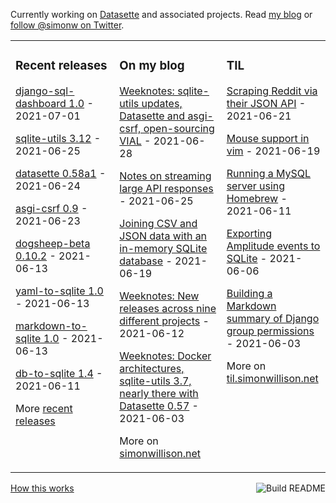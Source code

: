 Currently working on [Datasette](https://datasette.io/) and associated projects. Read [my blog](https://simonwillison.net/) or [follow @simonw on Twitter](https://twitter.com/simonw).

<table><tr><td valign="top" width="33%">

### Recent releases
<!-- recent_releases starts -->
[django-sql-dashboard 1.0](https://github.com/simonw/django-sql-dashboard/releases/tag/1.0) - 2021-07-01

[sqlite-utils 3.12](https://github.com/simonw/sqlite-utils/releases/tag/3.12) - 2021-06-25

[datasette 0.58a1](https://github.com/simonw/datasette/releases/tag/0.58a1) - 2021-06-24

[asgi-csrf 0.9](https://github.com/simonw/asgi-csrf/releases/tag/0.9) - 2021-06-23

[dogsheep-beta 0.10.2](https://github.com/dogsheep/dogsheep-beta/releases/tag/0.10.2) - 2021-06-13

[yaml-to-sqlite 1.0](https://github.com/simonw/yaml-to-sqlite/releases/tag/1.0) - 2021-06-13

[markdown-to-sqlite 1.0](https://github.com/simonw/markdown-to-sqlite/releases/tag/1.0) - 2021-06-13

[db-to-sqlite 1.4](https://github.com/simonw/db-to-sqlite/releases/tag/1.4) - 2021-06-11
<!-- recent_releases ends -->
More [recent releases](https://github.com/simonw/simonw/blob/main/releases.md)
</td><td valign="top" width="34%">

### On my blog
<!-- blog starts -->
[Weeknotes: sqlite-utils updates, Datasette and asgi-csrf, open-sourcing VIAL](http://simonwillison.net/2021/Jun/28/weeknotes/) - 2021-06-28

[Notes on streaming large API responses](http://simonwillison.net/2021/Jun/25/streaming-large-api-responses/) - 2021-06-25

[Joining CSV and JSON data with an in-memory SQLite database](http://simonwillison.net/2021/Jun/19/sqlite-utils-memory/) - 2021-06-19

[Weeknotes: New releases across nine different projects](http://simonwillison.net/2021/Jun/12/weeknotes/) - 2021-06-12

[Weeknotes: Docker architectures, sqlite-utils 3.7, nearly there with Datasette 0.57](http://simonwillison.net/2021/Jun/3/weeknotes/) - 2021-06-03
<!-- blog ends -->
More on [simonwillison.net](https://simonwillison.net/)
</td><td valign="top" width="33%">

### TIL
<!-- tils starts -->
[Scraping Reddit via their JSON API](https://til.simonwillison.net/reddit/scraping-reddit-json) - 2021-06-21

[Mouse support in vim](https://til.simonwillison.net/vim/mouse-support-in-vim) - 2021-06-19

[Running a MySQL server using Homebrew](https://til.simonwillison.net/homebrew/mysql-homebrew) - 2021-06-11

[Exporting Amplitude events to SQLite](https://til.simonwillison.net/amplitude/export-events-to-datasette) - 2021-06-06

[Building a Markdown summary of Django group permissions](https://til.simonwillison.net/sql/django-group-permissions-markdown) - 2021-06-03
<!-- tils ends -->
More on [til.simonwillison.net](https://til.simonwillison.net/)
</td></tr></table>

<a href="https://github.com/simonw/simonw/actions"><img src="https://github.com/simonw/simonw/workflows/Build%20README/badge.svg" align="right" alt="Build README"></a> <a href="https://simonwillison.net/2020/Jul/10/self-updating-profile-readme/">How this works</a>
